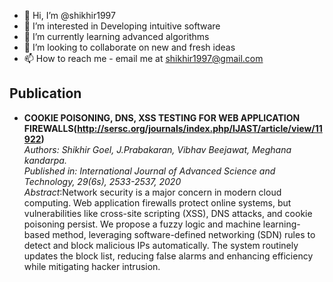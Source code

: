 - 👋 Hi, I’m @shikhir1997
- 👀 I’m interested in Developing intuitive software
- 🌱 I’m currently learning advanced algorithms
- 💞️ I’m looking to collaborate on new and fresh ideas
- 📫 How to reach me - email me at shikhir1997@gmail.com

## Publication

- **COOKIE POISONING, DNS, XSS TESTING FOR WEB APPLICATION FIREWALLS(http://sersc.org/journals/index.php/IJAST/article/view/11922)**  
  *Authors: Shikhir Goel, J.Prabakaran, Vibhav Beejawat, Meghana kandarpa.*  
  *Published in: International Journal of Advanced Science and Technology, 29(6s), 2533-2537, 2020*  
  *Abstract*:Network security is a major concern in modern cloud computing. Web application firewalls protect online systems, but vulnerabilities like cross-site scripting (XSS), DNS attacks, and cookie poisoning persist. We propose a fuzzy logic and machine learning-based method, leveraging software-defined networking (SDN) rules to detect and block malicious IPs automatically. The system routinely updates the block list, reducing false alarms and enhancing efficiency while mitigating hacker intrusion.
<!---
shikhir1997/shikhir1997 is a ✨ special ✨ repository because its `README.md` (this file) appears on your GitHub profile.
You can click the Preview link to take a look at your changes.
--->

